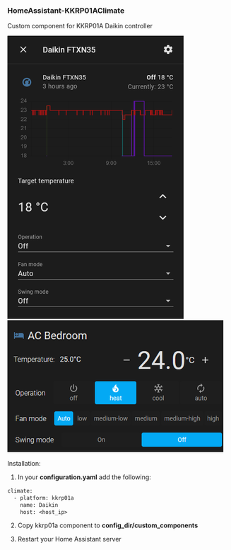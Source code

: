 ### HomeAssistant-KKRP01AClimate
Custom component for KKRP01A Daikin controller

![Image of Preview1](https://github.com/mobicek/HomeAssistant-KKRP01AClimate/blob/main/images/preview1.png)
![Image of Preview2](https://github.com/mobicek/HomeAssistant-KKRP01AClimate/blob/main/images/preview2.png)

Installation:

1. In your **configuration.yaml** add the following:

```
climate:
  - platform: kkrp01a
    name: Daikin
    host: <host_ip>
```    

2. Copy kkrp01a component to **config_dir/custom_components**   

3. Restart your Home Assistant server

